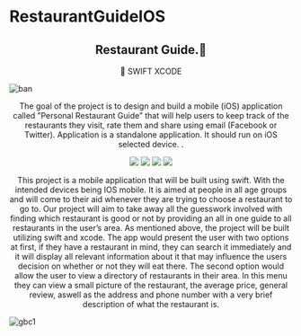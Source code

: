 # RestaurantGuideIOS

<h2 align="center">Restaurant Guide.👋</h2>
<p align="center"> 📌  SWIFT XCODE </p>

![ban](https://i.ibb.co/W261tZJ/Corporate-Work-Linked-In-Banner.png)

<p align="center">The goal of the project is to design and build a mobile (iOS) application called ”Personal Restaurant Guide” that will help users to keep track of the restaurants they visit, rate them and share using email (Facebook or Twitter). Application is a standalone application. It should run on iOS selected device.
.</p>

<p align="center">
<img src="https://img.shields.io/badge/Xcode%20-%23F05033.svg?&style=for-the-badge&logo=xcode&logoColor=white"/>
<img src="https://img.shields.io/badge/git%20-%23F05033.svg?&style=for-the-badge&logo=git&logoColor=white"/>
<img src="https://img.shields.io/badge/github%20-%23121011.svg?&style=for-the-badge&logo=github&logoColor=white"/> 
  <img src="https://img.shields.io/badge/Swift%20-%23323330.svg?&style=for-the-badge&logo=swift&logoColor=white"/>
</p>

<p align="center">This project is a mobile application that will be built using swift. With the intended
devices being IOS mobile. It is aimed at people in all age groups and will come to
their aid whenever they are trying to choose a restaurant to go to. Our project will
aim to take away all the guesswork involved with finding which restaurant is good or
not by providing an all in one guide to all restaurants in the user’s area.
As mentioned above, the project will be built utilizing swift and xcode. The app
would present the user with two options at first, if they have a restaurant in mind,
they can search it immediately and it will display all relevant information about it that
may influence the users decision on whether or not they will eat there.
The second option would allow the user to view a directory of restaurants in their
area. In this menu they can view a small picture of the restaurant, the average price,
general review, aswell as the address and phone number with a very brief
description of what the restaurant is.</p>


![gbc1](https://user-images.githubusercontent.com/63836841/114325116-7462cc00-9afc-11eb-9e90-4bc11dc70956.gif)
 


